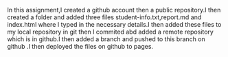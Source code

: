 In this assignment,I created a github account then a public repository.I then created a folder and added three files student-info.txt,report.md and index.html where I typed in the necessary details.I then added these files to my local repository in git then I commited abd added a remote repository which is in github.I then added a branch and pushed to this branch on github .I then deployed the files on github to pages.